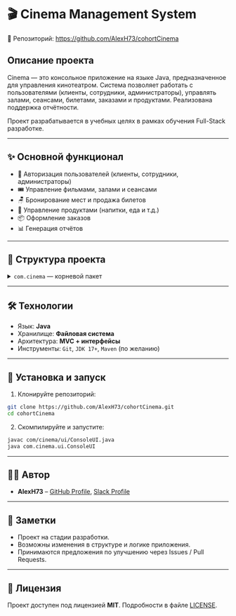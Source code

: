 # 🎬 Cinema Management System

📁 Репозиторий: https://github.com/AlexH73/cohortCinema

## Описание проекта

Cinema — это консольное приложение на языке Java, предназначенное для управления кинотеатром. Система позволяет работать с пользователями (клиенты, сотрудники, администраторы), управлять залами, сеансами, билетами, заказами и продуктами. Реализована поддержка отчётности.

Проект разрабатывается в учебных целях в рамках обучения Full-Stack разработке.

---

## ✨ Основной функционал

- 👤 Авторизация пользователей (клиенты, сотрудники, администраторы)
- 🎟 Управление фильмами, залами и сеансами
- 🪑 Бронирование мест и продажа билетов
- 🍿 Управление продуктами (напитки, еда и т.д.)
- 📦 Оформление заказов
- 📊 Генерация отчётов

---

## 🧱 Структура проекта

<details>
<summary><code>com.cinema</code> — корневой пакет</summary>

- `model` — модели и интерфейсы сущностей:
  - `film`, `hall`, `session`, `ticket`, `order`, `product`, `user`

- `service` — бизнес-логика
  - `report` — генерация отчётов

- `repository` — работа с файлами / данными

- `exception` — пользовательские исключения

- `util` — вспомогательные утилиты

- `ui` — пользовательский интерфейс (консоль)
</details>

---

## 🛠 Технологии

- Язык: **Java**
- Хранилище: **Файловая система**
- Архитектура: **MVC + интерфейсы**
- Инструменты: `Git`, `JDK 17+`, `Maven` (по желанию)

---

## 📂 Установка и запуск

1. Клонируйте репозиторий:
```bash
git clone https://github.com/AlexH73/cohortCinema.git
cd cohortCinema
```

2. Скомпилируйте и запустите:
```bash
javac com/cinema/ui/ConsoleUI.java
java com.cinema.ui.ConsoleUI
```

---

## 🧑‍💻 Автор

- **AlexH73** – [GitHub Profile](https://github.com/AlexH73), [Slack Profile](https://ait-tr.slack.com/team/U07V574LHN0)

---

## 📌 Заметки

- Проект на стадии разработки.
- Возможны изменения в структуре и логике приложения.
- Принимаются предложения по улучшению через Issues / Pull Requests.

---

## 📜 Лицензия

Проект доступен под лицензией **MIT**. Подробности в файле [LICENSE](LICENSE).
